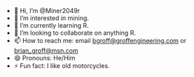 - 👋 Hi, I’m @Miner2049r
- 👀 I’m interested in mining.
- 🌱 I’m currently learning R.
- 💞️ I’m looking to collaborate on anything R.
- 📫 How to reach me: email bgroff@groffengineering.com or brian_groff@msn.com
- 😄 Pronouns: He/Him
- ⚡ Fun fact: I like old motorcycles.

<!---
Miner2049r/Miner2049r is a ✨ special ✨ repository because its `README.md` (this file) appears on your GitHub profile.
You can click the Preview link to take a look at your changes.
--->

